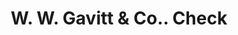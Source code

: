 ---
doi: 10.7916/D84B4CCQ
date_other: '1880'
date_other_textual: 1880-1889
form: printed ephemera
genre:
- Checks (bank checks)
name:
- W. W. Gavitt & Co.
object_in_context_url: https://biggert.cul.columbia.edu/items/view/ave_biggert_00306
subject_hierarchical_geographic:
- Topeka, Kansas, United States
subject_name:
- W. W. Gavitt & Co.
title: W. W. Gavitt & Co.. Check
sort_title: W. W. Gavitt & Co.. Check
call_number: ave_biggert_00306
coordinates:
- 39.05583333333333,-95.68944444444445
pid: ave_biggert_00306
identifiers: ave_biggert_00306
thumbnail: https://derivativo-3.library.columbia.edu/iiif/2/ldpd:344242/full/!256,256/0/native.jpg
permalink: "/biggert/ave_biggert_00306/"
layout: iiif-image-page
---